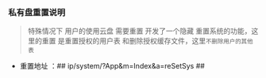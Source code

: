 ### 私有盘重置说明


>  特殊情况下 用户的使用云盘 需要重置 开发了一个隐藏 重置系统的功能，这里的重置 是重置授权的用户表 和删除授权缓存文件，这里`不删除用户的其他表`

-  重置地址 ：## ip/system/?App&m=Index&a=reSetSys ##